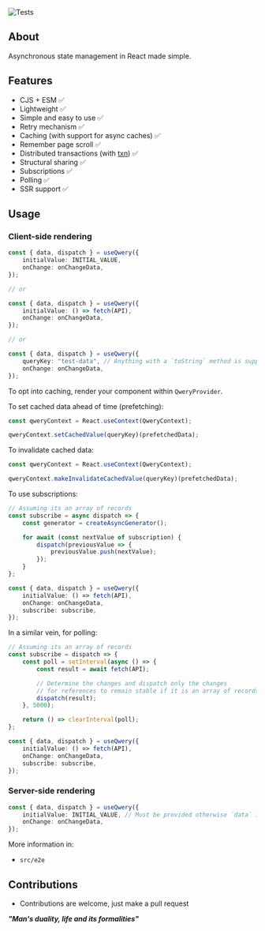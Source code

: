 ![Tests](https://github.com/nmathew98/qwery/actions/workflows/main.yml/badge.svg)

## About

Asynchronous state management in React made simple.

## Features

-   CJS + ESM ✅
-   Lightweight ✅
-   Simple and easy to use ✅
-   Retry mechanism ✅
-   Caching (with support for async caches) ✅
-   Remember page scroll ✅
-   Distributed transactions (with [txn](https://www.npmjs.com/package/@b.s/txn)) ✅
-   Structural sharing ✅
-   Subscriptions ✅
-   Polling ✅
-   SSR support ✅

## Usage

### Client-side rendering

```typescript
const { data, dispatch } = useQwery({
	initialValue: INITIAL_VALUE,
	onChange: onChangeData,
});

// or

const { data, dispatch } = useQwery({
	initialValue: () => fetch(API),
	onChange: onChangeData,
});

// or

const { data, dispatch } = useQwery({
	queryKey: "test-data", // Anything with a `toString` method is supported
	onChange: onChangeData,
});
```

To opt into caching, render your component within `QweryProvider`.

To set cached data ahead of time (prefetching):

```typescript
const qweryContext = React.useContext(QweryContext);

qweryContext.setCachedValue(queryKey)(prefetchedData);
```

To invalidate cached data:

```typescript
const qweryContext = React.useContext(QweryContext);

qweryContext.makeInvalidateCachedValue(queryKey)(prefetchedData);
```

To use subscriptions:

```typescript
// Assuming its an array of records
const subscribe = async dispatch => {
	const generator = createAsyncGenerator();

	for await (const nextValue of subscription) {
		dispatch(previousValue => {
			previousValue.push(nextValue);
		});
	}
};

const { data, dispatch } = useQwery({
	initialValue: () => fetch(API),
	onChange: onChangeData,
	subscribe: subscribe,
});
```

In a similar vein, for polling:

```typescript
// Assuming its an array of records
const subscribe = dispatch => {
	const poll = setInterval(async () => {
		const result = await fetch(API);

		// Determine the changes and dispatch only the changes
		// for references to remain stable if it is an array of records
		dispatch(result);
	}, 5000);

	return () => clearInterval(poll);
};

const { data, dispatch } = useQwery({
	initialValue: () => fetch(API),
	onChange: onChangeData,
	subscribe: subscribe,
});
```

### Server-side rendering

```typescript
const { data, dispatch } = useQwery({
	initialValue: INITIAL_VALUE, // Must be provided otherwise `data` is `undefined`
	onChange: onChangeData,
});
```

More information in:

-   `src/e2e`

## Contributions

-   Contributions are welcome, just make a pull request

**_"Man's duality, life and its formalities"_**
